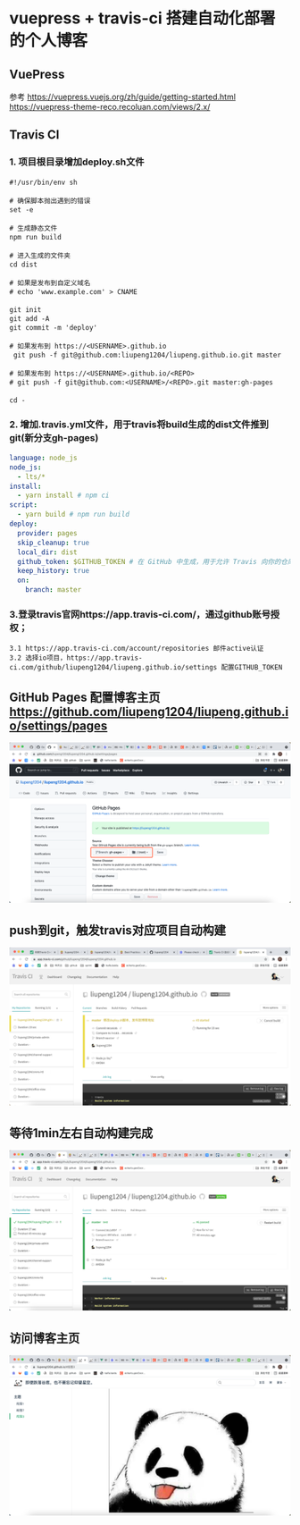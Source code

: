 # vuepress + travis-ci 搭建自动化部署的个人博客

## VuePress
参考 https://vuepress.vuejs.org/zh/guide/getting-started.html
    https://vuepress-theme-reco.recoluan.com/views/2.x/

## Travis CI
### 1. 项目根目录增加deploy.sh文件
```shell script
#!/usr/bin/env sh

# 确保脚本抛出遇到的错误
set -e

# 生成静态文件
npm run build

# 进入生成的文件夹
cd dist

# 如果是发布到自定义域名
# echo 'www.example.com' > CNAME

git init
git add -A
git commit -m 'deploy'

# 如果发布到 https://<USERNAME>.github.io
 git push -f git@github.com:liupeng1204/liupeng.github.io.git master

# 如果发布到 https://<USERNAME>.github.io/<REPO>
# git push -f git@github.com:<USERNAME>/<REPO>.git master:gh-pages

cd -

```
### 2. 增加.travis.yml文件，用于travis将build生成的dist文件推到git(新分支gh-pages)
```yaml
language: node_js
node_js:
  - lts/*
install:
  - yarn install # npm ci
script:
  - yarn build # npm run build
deploy:
  provider: pages
  skip_cleanup: true
  local_dir: dist
  github_token: $GITHUB_TOKEN # 在 GitHub 中生成，用于允许 Travis 向你的仓库推送代码。在 Travis 的项目设置页面进行配置，设置为 secure variable
  keep_history: true
  on:
    branch: master

```
### 3.登录travis官网https://app.travis-ci.com/，通过github账号授权；
    3.1 https://app.travis-ci.com/account/repositories 邮件active认证
    3.2 选择io项目，https://app.travis-ci.com/github/liupeng1204/liupeng.github.io/settings 配置GITHUB_TOKEN

## GitHub Pages 配置博客主页 https://github.com/liupeng1204/liupeng.github.io/settings/pages
![构建](./.vuepress/public/img/github_pages.png)
## push到git，触发travis对应项目自动构建
![构建](./.vuepress/public/img/travis_building.png)
## 等待1min左右自动构建完成
![构建](./.vuepress/public/img/travis_build_success.png)
## 访问博客主页
![构建](./.vuepress/public/img/git_io_home.png)
